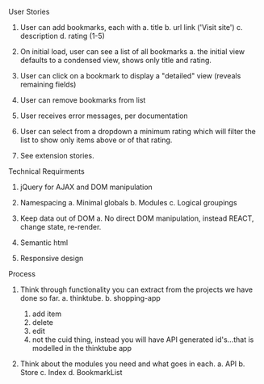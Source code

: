 User Stories
1. User can add bookmarks, each with
    a. title
    b. url link ('Visit site')
    c. description
    d. rating (1-5)

2. On initial load, user can see a list of all bookmarks
    a. the initial view defaults to a condensed view, shows only title and rating.

3. User can click on a bookmark to display a "detailed" view (reveals remaining fields)

4. User can remove bookmarks from list

5. User receives error messages, per documentation

6. User can select from a dropdown a minimum rating which will filter the list to show only items above or of that rating.

7. See extension stories.

Technical Requirments

1. jQuery for AJAX and DOM manipulation

2. Namespacing
    a. Minimal globals
    b. Modules
    c. Logical groupings

3. Keep data out of DOM
    a. No direct DOM manipulation, instead REACT, change state, re-render.

4. Semantic html

5. Responsive design

Process

1. Think through functionality you can extract from the projects we have done so far.
    a. thinktube.
    b. shopping-app
      1. add item
      2. delete
      3. edit 
      4. not the cuid thing, instead you will have API generated id's...that is modelled in the thinktube app




2. Think about the modules you need and what goes in each.
      a. API
      b. Store
      c. Index
      d. BookmarkList